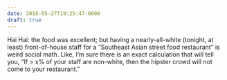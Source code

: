 ```yaml
---
date: 2018-05-27T19:25:47-0600
draft: true
---
```




Hai Hai: the food was excellent; but having a nearly-all-white (tonight, at least) front-of-house staff for a “Southeast Asian street food restaurant” is weird social math. Like, I’m sure there is an exact calculation that will tell you, “If > x% of your staff are non-white, then the hipster crowd will not come to your restaurant.”



